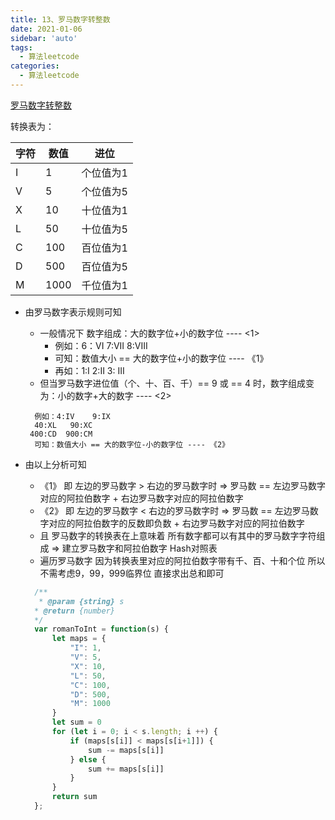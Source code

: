 ```yaml
---
title: 13、罗马数字转整数
date: 2021-01-06
sidebar: 'auto'
tags: 
  - 算法leetcode
categories:
  - 算法leetcode
---
```


[罗马数字转整数](https://leetcode-cn.com/problems/roman-to-integer/solution/)

转换表为：  

  | 字符 | 数值  |  进位  |
  |------|------| ---- |
  | I    |   1  |    个位值为1  |
  | V    |   5  |    个位值为5  |
  | X    |   10 |   十位值为1  |
  | L    |   50 |   十位值为5  |
  | C    |   100|  百位值为1  |
  | D    |   500|  百位值为5  |
  | M    |   1000| 千位值为1  |


- 由罗马数字表示规则可知

  - 一般情况下 数字组成：大的数字位+小的数字位 ---- <1>
      - 例如：6：VI 7:VII 8:VIII
      - 可知：数值大小 == 大的数字位+小的数字位 ---- 《1》
      - 再如：1:I 2:II 3: III
  - 但当罗马数字进位值（个、十、百、千）== 9 或 == 4 时，数字组成变为：小的数字+大的数字 ---- <2>


  ```
    例如：4:IV    9:IX  
    40:XL   90:XC  
   400:CD  900:CM  
    可知：数值大小 == 大的数字位-小的数字位 ---- 《2》
  ```

- 由以上分析可知

  - 《1》 即 左边的罗马数字 > 右边的罗马数字时 => 罗马数 == 左边罗马数字对应的阿拉伯数字 + 右边罗马数字对应的阿拉伯数字
  - 《2》 即 左边的罗马数字 < 右边的罗马数字时 => 罗马数 == 左边罗马数字对应的阿拉伯数字的反数即负数 + 右边罗马数字对应的阿拉伯数字
  - 且 罗马数字的转换表在上意味着 所有数字都可以有其中的罗马数字字符组成 => 建立罗马数字和阿拉伯数字 Hash对照表
  - 遍历罗马数字 因为转换表里对应的阿拉伯数字带有千、百、十和个位 所以 不需考虑9，99，999临界位 直接求出总和即可



  ```javascript
    /**
     * @param {string} s
    * @return {number}
    */
    var romanToInt = function(s) {
        let maps = {
            "I": 1,
            "V": 5,
            "X": 10,
            "L": 50,
            "C": 100,
            "D": 500,
            "M": 1000
        }
        let sum = 0
        for (let i = 0; i < s.length; i ++) {
            if (maps[s[i]] < maps[s[i+1]]) {
                sum -= maps[s[i]]
            } else {
                sum += maps[s[i]]
            }
        }
        return sum
    };
  ```


